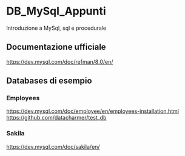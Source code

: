 # DB_MySql_Appunti
Introduzione a MySql, sql e procedurale

## Documentazione ufficiale
https://dev.mysql.com/doc/refman/8.0/en/

## Databases di esempio
### Employees
https://dev.mysql.com/doc/employee/en/employees-installation.html
https://github.com/datacharmer/test_db

### Sakila
https://dev.mysql.com/doc/sakila/en/
